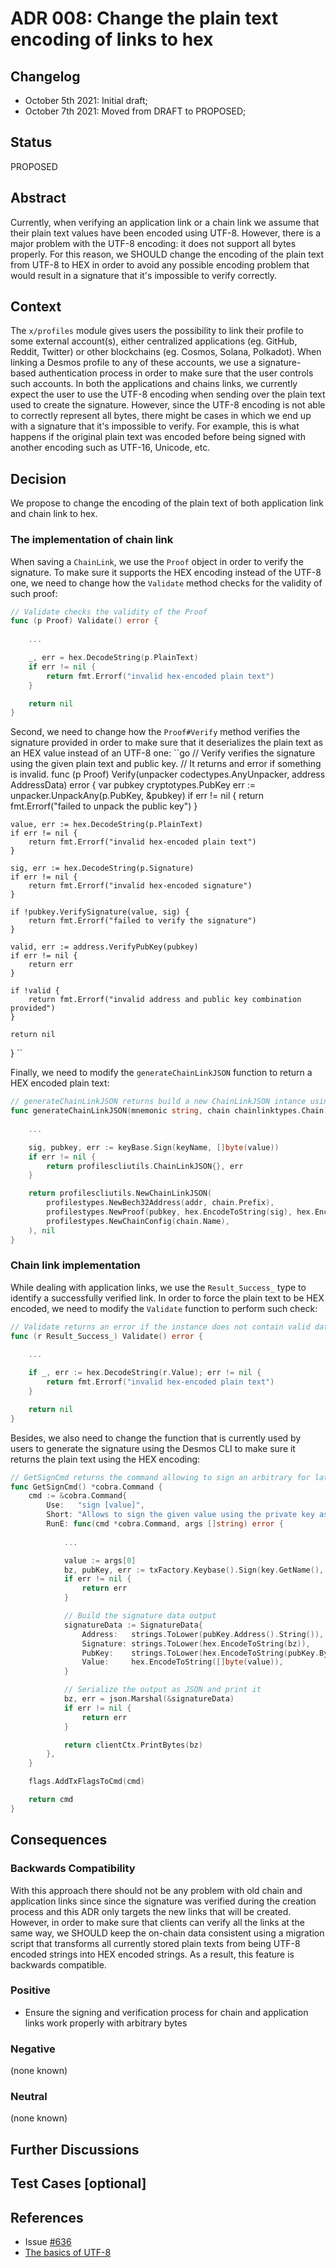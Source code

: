 # ADR 008: Change the plain text encoding of links to hex

## Changelog

- October 5th 2021: Initial draft;
- October 7th 2021: Moved from DRAFT to PROPOSED;

## Status

PROPOSED

## Abstract

Currently, when verifying an application link or a chain link we assume that their plain text values have been encoded using UTF-8.
However, there is a major problem with the UTF-8 encoding: it does not support all bytes properly. For this reason, we SHOULD change 
the encoding of the plain text from UTF-8 to HEX in order to avoid any possible encoding problem that would result in a signature 
that it's impossible to verify correctly. 

## Context

The `x/profiles` module gives users the possibility to link their profile to some external account(s), either centralized applications (eg. GitHub, Reddit, Twitter) 
or other blockchains (eg. Cosmos, Solana, Polkadot). When linking a Desmos profile to any of these accounts, we use a signature-based authentication process 
in order to make sure that the user controls such accounts. In both the applications and chains links, we currently expect the user to 
use the UTF-8 encoding when sending over the plain text used to create the signature. However, since the UTF-8 encoding is not able to 
correctly represent all bytes, there might be cases in which we end up with a signature that it's impossible to verify. For example, 
this is what happens if the original plain text was encoded before being signed with another encoding such as UTF-16, Unicode, etc.


## Decision

We propose to change the encoding of the plain text of both application link and chain link to hex.

### The implementation of chain link

When saving a `ChainLink`, we use the `Proof` object in order to verify the signature. To make sure it supports the HEX encoding 
instead of the UTF-8 one, we need to change how the `Validate` method checks for the validity of such proof:
```go
// Validate checks the validity of the Proof
func (p Proof) Validate() error {
    
    ...

    _, err = hex.DecodeString(p.PlainText)
    if err != nil {
        return fmt.Errorf("invalid hex-encoded plain text")
    }

	return nil
}
```
Second, we need to change how the `Proof#Verify` method verifies the signature provided in order to make sure that it deserializes
the plain text as an HEX value instead of an UTF-8 one:
``go
// Verify verifies the signature using the given plain text and public key.
// It returns and error if something is invalid.
func (p Proof) Verify(unpacker codectypes.AnyUnpacker, address AddressData) error {
	var pubkey cryptotypes.PubKey
	err := unpacker.UnpackAny(p.PubKey, &pubkey)
	if err != nil {
		return fmt.Errorf("failed to unpack the public key")
	}

	value, err := hex.DecodeString(p.PlainText)
	if err != nil {
		return fmt.Errorf("invalid hex-encoded plain text")
	}
	
	sig, err := hex.DecodeString(p.Signature)
	if err != nil {
		return fmt.Errorf("invalid hex-encoded signature")
	}

	if !pubkey.VerifySignature(value, sig) {
		return fmt.Errorf("failed to verify the signature")
	}

	valid, err := address.VerifyPubKey(pubkey)
	if err != nil {
		return err
	}

	if !valid {
		return fmt.Errorf("invalid address and public key combination provided")
	}

	return nil
}
``

Finally, we need to modify the `generateChainLinkJSON` function to return a HEX encoded plain text:
```go
// generateChainLinkJSON returns build a new ChainLinkJSON intance using the provided mnemonic and chain configuration
func generateChainLinkJSON(mnemonic string, chain chainlinktypes.Chain) (profilescliutils.ChainLinkJSON, error) {
	
    ...

	sig, pubkey, err := keyBase.Sign(keyName, []byte(value)) 
	if err != nil {
		return profilescliutils.ChainLinkJSON{}, err
	}

	return profilescliutils.NewChainLinkJSON(
		profilestypes.NewBech32Address(addr, chain.Prefix),
		profilestypes.NewProof(pubkey, hex.EncodeToString(sig), hex.EncodeToString([]byte(value))),
		profilestypes.NewChainConfig(chain.Name),
	), nil
}
```

### Chain link implementation

While dealing with application links, we use the `Result_Success_` type to identify a successfully verified link. In order to force 
the plain text to be HEX encoded, we need to modify the `Validate` function to perform such check:

```go
// Validate returns an error if the instance does not contain valid data
func (r Result_Success_) Validate() error {
	
    ...

    if _, err := hex.DecodeString(r.Value); err != nil {
        return fmt.Errorf("invalid hex-encoded plain text")
    }

	return nil
}
```

Besides, we also need to change the function that is currently used by users to generate the signature using the Desmos CLI to 
make sure it returns the plain text using the HEX encoding:
```go
// GetSignCmd returns the command allowing to sign an arbitrary for later verification
func GetSignCmd() *cobra.Command {
	cmd := &cobra.Command{
		Use:   "sign [value]",
		Short: "Allows to sign the given value using the private key associated to the address or key specified using the --from flag",
		RunE: func(cmd *cobra.Command, args []string) error {
			
            ...

			value := args[0]
			bz, pubKey, err := txFactory.Keybase().Sign(key.GetName(), []byte(value))
			if err != nil {
				return err
			}

			// Build the signature data output
			signatureData := SignatureData{
				Address:   strings.ToLower(pubKey.Address().String()),
				Signature: strings.ToLower(hex.EncodeToString(bz)),
				PubKey:    strings.ToLower(hex.EncodeToString(pubKey.Bytes())),
				Value:     hex.EncodeToString([]byte(value)),
			}

			// Serialize the output as JSON and print it
			bz, err = json.Marshal(&signatureData)
			if err != nil {
				return err
			}

			return clientCtx.PrintBytes(bz)
		},
	}

	flags.AddTxFlagsToCmd(cmd)

	return cmd
}
```
## Consequences

### Backwards Compatibility

With this approach there should not be any problem with old chain and application links since since the signature was 
verified during the creation process and this ADR only targets the new links that will be created. However, in order to 
make sure that clients can verify all the links at the same way, we SHOULD keep the on-chain data consistent using a migration script 
that transforms all currently stored plain texts from being UTF-8 encoded strings into HEX encoded strings.
As a result, this feature is backwards compatible.

### Positive

* Ensure the signing and verification process for chain and application links work properly with arbitrary bytes

### Negative

(none known)

### Neutral

(none known)

## Further Discussions

## Test Cases [optional]

## References

- Issue [#636](https://github.com/desmos-labs/desmos/issues/636)
- [The basics of UTF-8](https://www.codeguru.com/cplusplus/the-basics-of-utf-8/)
